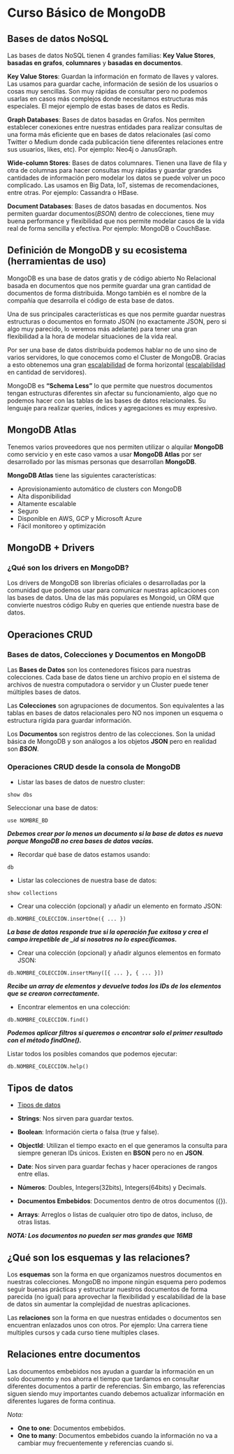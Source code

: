 # Curso Básico de MongoDB

## Bases de datos NoSQL

Las bases de datos NoSQL tienen 4 grandes familias: **Key Value Stores**, **basadas en grafos**, **columnares** y **basadas en documentos**.

**Key Value Stores**: Guardan la información en formato de llaves y valores. Las usamos para guardar cache, información de sesión de los usuarios o cosas muy sencillas. Son muy rápidas de consultar pero no podemos usarlas en casos más complejos donde necesitamos estructuras más especiales. El mejor ejemplo de estas bases de datos es Redis.

**Graph Databases**: Bases de datos basadas en Grafos. Nos permiten establecer conexiones entre nuestras entidades para realizar consultas de una forma más eficiente que en bases de datos relacionales (así como Twitter o Medium donde cada publicación tiene diferentes relaciones entre sus usuarios, likes, etc). Por ejemplo: Neo4j o JanusGraph.

**Wide-column Stores**: Bases de datos columnares. Tienen una llave de fila y otra de columnas para hacer consultas muy rápidas y guardar grandes cantidades de información pero modelar los datos se puede volver un poco complicado. Las usamos en Big Data, IoT, sistemas de recomendaciones, entre otras. Por ejemplo: Cassandra o HBase.

**Document Databases**: Bases de datos basadas en documentos. Nos permiten guardar documentos(_BSON_) dentro de colecciones, tiene muy buena performance y flexibilidad que nos permite modelar casos de la vida real de forma sencilla y efectiva. Por ejemplo: MongoDB o CouchBase.

## Definición de MongoDB y su ecosistema (herramientas de uso)

MongoDB es una base de datos gratis y de código abierto No Relacional basada en documentos que nos permite guardar una gran cantidad de documentos de forma distribuida. Mongo también es el nombre de la compañía que desarrolla el código de esta base de datos.

Una de sus principales características es que nos permite guardar nuestras estructuras o documentos en formato JSON (no exactamente JSON, pero si algo muy parecido, lo veremos más adelante) para tener una gran flexibilidad a la hora de modelar situaciones de la vida real.

Por ser una base de datos distribuida podemos hablar no de uno sino de varios servidores, lo que conocemos como el Cluster de MongoDB. Gracias a esto obtenemos una gran [escalabilidad](https://www.oscarblancarteblog.com/2017/03/07/escalabilidad-horizontal-y-vertical/) de forma horizontal ([escalabilidad](https://www.oscarblancarteblog.com/2017/03/07/escalabilidad-horizontal-y-vertical/) en cantidad de servidores).

MongoDB es **“Schema Less”** lo que permite que nuestros documentos tengan estructuras diferentes sin afectar su funcionamiento, algo que no podemos hacer con las tablas de las bases de datos relacionales. Su lenguaje para realizar queries, índices y agregaciones es muy expresivo.

## MongoDB Atlas

Tenemos varios proveedores que nos permiten utilizar o alquilar **MongoDB** como servicio y en este caso vamos a usar **MongoDB Atlas** por ser desarrollado por las mismas personas que desarrollan **MongoDB**.

**MongoDB Atlas** tiene las siguientes características:

- Aprovisionamiento automático de clusters con MongoDB
- Alta disponibilidad
- Altamente escalable
- Seguro
- Disponible en AWS, GCP y Microsoft Azure
- Fácil monitoreo y optimización

## MongoDB + Drivers

### ¿Qué son los drivers en MongoDB?

Los drivers de MongoDB son librerías oficiales o desarrolladas por la comunidad que podemos usar para comunicar nuestras aplicaciones con las bases de datos. Una de las más populares es Mongoid, un ORM que convierte nuestros código Ruby en queries que entiende nuestra base de datos.

## Operaciones CRUD

### Bases de datos, Colecciones y Documentos en MongoDB

Las **Bases de Datos** son los contenedores físicos para nuestras colecciones. Cada base de datos tiene un archivo propio en el sistema de archivos de nuestra computadora o servidor y un Cluster puede tener múltiples bases de datos.

Las **Colecciones** son agrupaciones de documentos. Son equivalentes a las tablas en bases de datos relacionales pero NO nos imponen un esquema o estructura rígida para guardar información.

Los **Documentos** son registros dentro de las colecciones. Son la unidad básica de MongoDB y son análogos a los objetos **JSON** pero en realidad son **_BSON_**.

### Operaciones CRUD desde la consola de MongoDB

- Listar las bases de datos de nuestro cluster:

```
show dbs
```

Seleccionar una base de datos:

```
use NOMBRE_BD
```

**_Debemos crear por lo menos un documento si la base de datos es nueva porque MongoDB no crea bases de datos vacías._**

- Recordar qué base de datos estamos usando:

```
db
```

- Listar las colecciones de nuestra base de datos:

```
show collections
```

- Crear una colección (opcional) y añadir un elemento en formato JSON:

```
db.NOMBRE_COLECCIÓN.insertOne({ ... })
```

**_La base de datos responde true si la operación fue exitosa y crea el campo irrepetible de \_id si nosotros no lo especificamos._**

- Crear una colección (opcional) y añadir algunos elementos en formato JSON:

```
db.NOMBRE_COLECCIÓN.insertMany([{ ... }, { ... }])
```

**_Recibe un array de elementos y devuelve todos los IDs de los elementos que se crearon correctamente._**

- Encontrar elementos en una colección:

```
db.NOMBRE_COLECCIÓN.find()
```

**_Podemos aplicar filtros si queremos o encontrar solo el primer resultado con el método findOne()._**

Listar todos los posibles comandos que podemos ejecutar:

```
db.NOMBRE_COLECCIÓN.help()
```

## Tipos de datos

- [Tipos de datos](https://docs.mongodb.com/manual/reference/bson-types/)

- **Strings**: Nos sirven para guardar textos.
- **Boolean**: Información cierta o falsa (true y false).
- **ObjectId**: Utilizan el tiempo exacto en el que generamos la consulta para siempre generan IDs únicos. Existen en **BSON** pero no en **JSON**.
- **Date**: Nos sirven para guardar fechas y hacer operaciones de rangos entre ellas.
- **Números**: Doubles, Integers(32bits), Integers(64bits) y Decimals.
- **Documentos Embebidos**: Documentos dentro de otros documentos ({}).
- **Arrays**: Arreglos o listas de cualquier otro tipo de datos, incluso, de otras listas.

**_NOTA: Los documentos no pueden ser mas grandes que 16MB_**

## ¿Qué son los esquemas y las relaciones?

Los **esquemas** son la forma en que organizamos nuestros documentos en nuestras colecciones. MongoDB no impone ningún esquema pero podemos seguir buenas prácticas y estructurar nuestros documentos de forma parecida (no igual) para aprovechar la flexibilidad y escalabilidad de la base de datos sin aumentar la complejidad de nuestras aplicaciones.

Las **relaciones** son la forma en que nuestras entidades o documentos sen encuentran enlazados unos con otros. Por ejemplo: Una carrera tiene multiples cursos y cada curso tiene multiples clases.

## Relaciones entre documentos

Las documentos embebidos nos ayudan a guardar la información en un solo documento y nos ahorra el tiempo que tardamos en consultar diferentes documentos a partir de referencias. Sin embargo, las referencias siguen siendo muy importantes cuando debemos actualizar información en diferentes lugares de forma continua.

_Nota:_

- **One to one**: Documentos embebidos.
- **One to many**: Documentos embebidos cuando la información no va a cambiar muy frecuentemente y referencias cuando si.
